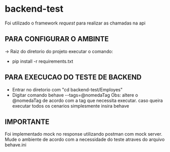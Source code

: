 # backend-test

Foi utilizado o framework *request* para realizar as chamadas na api

## PARA CONFIGURAR O AMBINTE
-> Raiz do diretorio do projeto executar o comando:
 - pip install -r requirements.txt
 

## PARA EXECUCAO DO TESTE DE BACKEND
- Entrar no diretorio com "cd backend-test/Employes"
- Digitar comando behave --tags=@nomedaTag
Obs: altere o @nomedaTag de acordo com a tag que necessita executar. caso queira executar todos os cenarios simplesmente insira behave


## IMPORTANTE
Foi implementado mock no response utilizando postman com mock server. Mude o ambiente de acordo com a necessidade do teste atraves do arquivo behave.ini